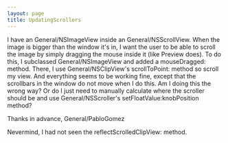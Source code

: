 ```yaml
---
layout: page
title: UpdatingScrollers
---
```


I have an General/NSImageView inside an General/NSScrollView. When the image is bigger than the window it's in, I want the user to be able to scroll the image by simply dragging the mouse inside it (like Preview does). To do this, I subclassed General/NSImageView and added a mouseDragged: method. There, I use General/NSClipView's scrollToPoint: method so scroll my view. And everything seems to be working fine, except that the scrollbars in the window do not move when I do this. Am I doing this the wrong way? Or do I just need to manually calculate where the scroller should be and use General/NSScroller's setFloatValue:knobPosition method?

Thanks in advance,
General/PabloGomez

Nevermind, I had not seen the reflectScrolledClipView: method.
